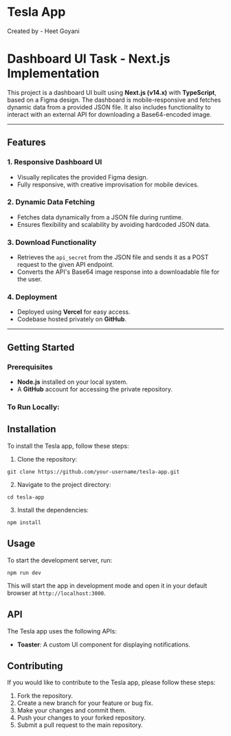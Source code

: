 # Tesla App
 Created by - Heet Goyani
# Dashboard UI Task - Next.js Implementation

This project is a dashboard UI built using **Next.js (v14.x)** with **TypeScript**, based on a Figma design. The dashboard is mobile-responsive and fetches dynamic data from a provided JSON file. It also includes functionality to interact with an external API for downloading a Base64-encoded image.

---

## Features

### 1. Responsive Dashboard UI
- Visually replicates the provided Figma design.
- Fully responsive, with creative improvisation for mobile devices.

### 2. Dynamic Data Fetching
- Fetches data dynamically from a JSON file during runtime.
- Ensures flexibility and scalability by avoiding hardcoded JSON data.

### 3. Download Functionality
- Retrieves the `api_secret` from the JSON file and sends it as a POST request to the given API endpoint.
- Converts the API's Base64 image response into a downloadable file for the user.

### 4. Deployment
- Deployed using **Vercel** for easy access.
- Codebase hosted privately on **GitHub**.

---

## Getting Started

### Prerequisites
- **Node.js** installed on your local system.
- A **GitHub** account for accessing the private repository.

### To Run Locally:
## Installation

To install the Tesla app, follow these steps:

1. Clone the repository:
```
git clone https://github.com/your-username/tesla-app.git
```
2. Navigate to the project directory:
```
cd tesla-app
```
3. Install the dependencies:
```
npm install
```

## Usage

To start the development server, run:
```
npm run dev
```
This will start the app in development mode and open it in your default browser at `http://localhost:3000`.

## API

The Tesla app uses the following APIs:

- **Toaster**: A custom UI component for displaying notifications.

## Contributing

If you would like to contribute to the Tesla app, please follow these steps:

1. Fork the repository.
2. Create a new branch for your feature or bug fix.
3. Make your changes and commit them.
4. Push your changes to your forked repository.
5. Submit a pull request to the main repository.
<!-- ## License

This project is licensed under the [MIT License](LICENSE).

## Testing

To run the tests, use the following command:
```
npm test
```
This will run the test suite and report the results. -->
